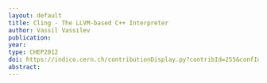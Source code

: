 ```yaml
---
layout: default
title: Cling - The LLVM-based C++ Interpreter
author: Vassil Vassilev
publication:
year:
type: CHEP2012
doi: https://indico.cern.ch/contributionDisplay.py?contribId=255&confId=149557
abstract:
---
```

